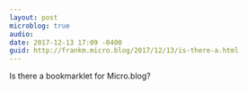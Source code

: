 ```yaml
---
layout: post
microblog: true
audio: 
date: 2017-12-13 17:09 -0400
guid: http://frankm.micro.blog/2017/12/13/is-there-a.html
---
```

Is there a bookmarklet for Micro.blog?
